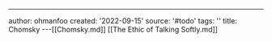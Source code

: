 ---
author: ohmanfoo
created: '2022-09-15'
source: '#todo'
tags: ''
title: Chomsky
---[[Chomsky.md]]
[[The Ethic of Talking Softly.md]]
